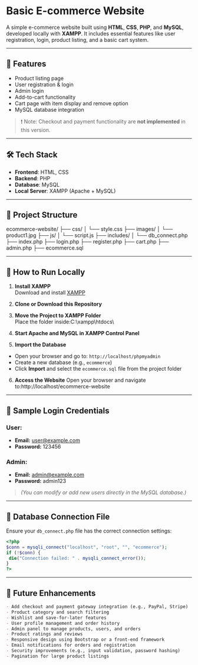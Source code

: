 # Basic E-commerce Website

A simple e-commerce website built using **HTML**, **CSS**, **PHP**, and **MySQL**, developed locally with **XAMPP**. It includes essential features like user registration, login, product listing, and a basic cart system.

---

## 🚀 Features

- Product listing page
- User registration & login
- Admin login
- Add-to-cart functionality
- Cart page with item display and remove option
- MySQL database integration

> ❗ Note: Checkout and payment functionality are **not implemented** in this version.

---

## 🛠 Tech Stack

- **Frontend**: HTML, CSS
- **Backend**: PHP
- **Database**: MySQL
- **Local Server**: XAMPP (Apache + MySQL)

---

## 📁 Project Structure
ecommerce-website/
├── css/
│ └── style.css
├── images/
│ └── product1.jpg
├── js/
│ └── script.js
├── includes/
│ └── db_connect.php
├── index.php
├── login.php
├── register.php
├── cart.php
├── admin.php
├── ecommerce.sql


---

## 💾 How to Run Locally

1. **Install XAMPP**  
   Download and install [XAMPP](https://www.apachefriends.org/index.html)

2. **Clone or Download this Repository**

3. **Move the Project to XAMPP Folder**  
   Place the folder inside:C:\xampp\htdocs\
   

4. **Start Apache and MySQL in XAMPP Control Panel**

5. **Import the Database**
- Open your browser and go to: `http://localhost/phpmyadmin`
- Create a new database (e.g., `ecommerce`)
- Click **Import** and select the `ecommerce.sql` file from the project folder

6. **Access the Website**
Open your browser and navigate to:http://localhost/ecommerce-website

---

## 🔐 Sample Login Credentials

### User:
- **Email:** user@example.com
- **Password:** 123456

### Admin:
- **Email:** admin@example.com
- **Password:** admin123

> *(You can modify or add new users directly in the MySQL database.)*

---

## 📝 Database Connection File 

Ensure your `db_connect.php` file has the correct connection settings:
```php
<?php
$conn = mysqli_connect("localhost", "root", "", "ecommerce");
if (!$conn) {
 die("Connection failed: " . mysqli_connect_error());
}
?>
```
---


## 📌 Future Enhancements

```markdown
- Add checkout and payment gateway integration (e.g., PayPal, Stripe)
- Product category and search filtering
- Wishlist and save-for-later features
- User profile management and order history
- Admin panel to manage products, users, and orders
- Product ratings and reviews
- Responsive design using Bootstrap or a front-end framework
- Email notifications for orders and registration
- Security improvements (e.g., input validation, password hashing)
- Pagination for large product listings
```

